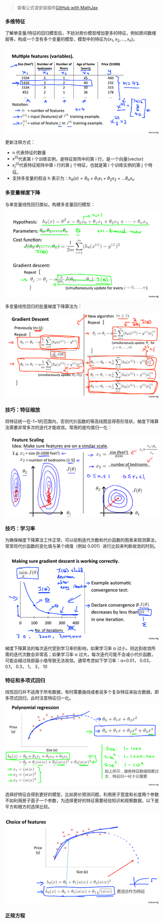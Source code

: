 > 查看公式请安装插件[GitHub with MathJax](https://chrome.google.com/webstore/detail/github-with-mathjax/ioemnmodlmafdkllaclgeombjnmnbima)

### 多维特征
了解单变量/特征的回归模型后，不妨对房价模型增加更多的特征，例如房间数楼层等，构成一个含有多个变量的模型，模型中的特征为$(x_1,x_2,...,x_n)$。

![多维特征](image/3-1.png)

更新注释方式：
- n 代表特征的数量
- $x^{(i)}$代表第 i 个训练实例，是特征矩阵中的第 i 行，是一个向量(vector)
- $x^{(i)}_j$代表特征矩阵中第 i 行的第 j 个特征，也就是第 i 个训练实例的第 j 个特征。
- 支持多变量的假设 h 表示为：$h_θ(x)=θ_0+θ_1x_1+θ_2x_2+...θ_nx_n$

### 多变量梯度下降
与单变量线性回归类似，构建多变量回归模型：

![多变量模型](image/3-2.png)

多变量线性回归的批量梯度下降算法为：

![多变量梯度下降](image/3-3.png)

### 技巧：特征缩放
将特征统一在-1~1的范围内，否则代价函数的等高线图显得奇形怪状，梯度下降算法需要非常多次的迭代才能收敛。常用的是均值归一化：

![特征归一化](image/3-4.png)

### 技巧：学习率
为确保梯度下降算法工作正常，可以绘制迭代次数和代价函数的图表来观测算法，常常将代价函数的变化值与某个阀值（例如 0.001）进行比较来判断收敛的时刻。

![学习率](image/3-5.png)

梯度下降算法的每次迭代受到学习率的影响，如果学习率 α 过小，则达到收敛所需的迭代次数会非常高；如果学习率 α 过大，每次迭代可能不会减小代价函数，可能会越过局部最小值导致无法收敛。通常考虑如下学习率：α=0.01， 0.03， 0.1， 0.3， 1， 3， 10

### 特征和多项式回归
线性回归并不适用于所有数据，有时需要曲线或者说多个复杂特征来拟合数据，即多项式回归，此时注意特征归一化。

![多项式回归](image/3-6.png)

选择好特征会得到更好的模型，比如房价预测问题，利用房子宽度和长度两个参数不如利用房子面子一个参数，为选择更好的特征需要经验知识和观察数据，以下是平方和根方的选择比较。

![特征选择](image/3-7.png)

### 正规方程

